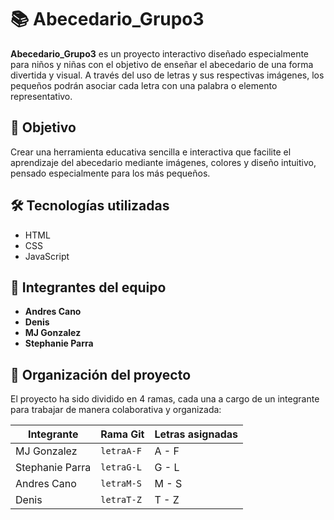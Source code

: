 # 📚 Abecedario_Grupo3

**Abecedario_Grupo3** es un proyecto interactivo diseñado especialmente para niños y niñas con el objetivo de enseñar el abecedario de una forma divertida y visual. A través del uso de letras y sus respectivas imágenes, los pequeños podrán asociar cada letra con una palabra o elemento representativo.

## 🎯 Objetivo

Crear una herramienta educativa sencilla e interactiva que facilite el aprendizaje del abecedario mediante imágenes, colores y diseño intuitivo, pensado especialmente para los más pequeños.

## 🛠️ Tecnologías utilizadas

- HTML
- CSS
- JavaScript

## 👥 Integrantes del equipo

- **Andres Cano**
- **Denis**
- **MJ Gonzalez**
- **Stephanie Parra**

## 🌿 Organización del proyecto

El proyecto ha sido dividido en 4 ramas, cada una a cargo de un integrante para trabajar de manera colaborativa y organizada:

| Integrante         | Rama Git            | Letras asignadas |
|--------------------|---------------------|------------------|
| MJ Gonzalez        | `letraA-F`          | A - F            |
| Stephanie Parra    | `letraG-L`          | G - L            |
| Andres Cano        | `letraM-S`          | M - S            |
| Denis              | `letraT-Z`          | T - Z            |


